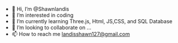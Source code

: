 - 👋 Hi, I’m @Shawnlandis
- 👀 I’m interested in coding
- 🌱 I’m currently learning Three.js, Html, JS,CSS, and SQL Database
- 💞️ I’m looking to collaborate on ...
- 📫 How to reach me landisshawn127@gmail.com

<!---
Shawnlandis/Shawnlandis is a ✨ special ✨ repository because its `README.md` (this file) appears on your GitHub profile.
You can click the Preview link to take a look at your changes.
--->
